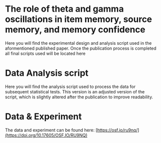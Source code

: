 # The role of theta and gamma oscillations in item memory, source memory, and memory confidence
Here you will find the experimental design and analysis script used in the aformentioned published paper. Once the publication process is completed all final scripts used will be located here

# Data Analysis script
Here you will find the analysis script used to process the data for subsequent statistical tests. This version is an adjusted version of the script, which is slightly altered after the publication to improve readability.

# Data & Experiment
The data and experiment can be found here: [https://osf.io/ru9nq/](https://doi.org/10.17605/OSF.IO/RU9NQ)

